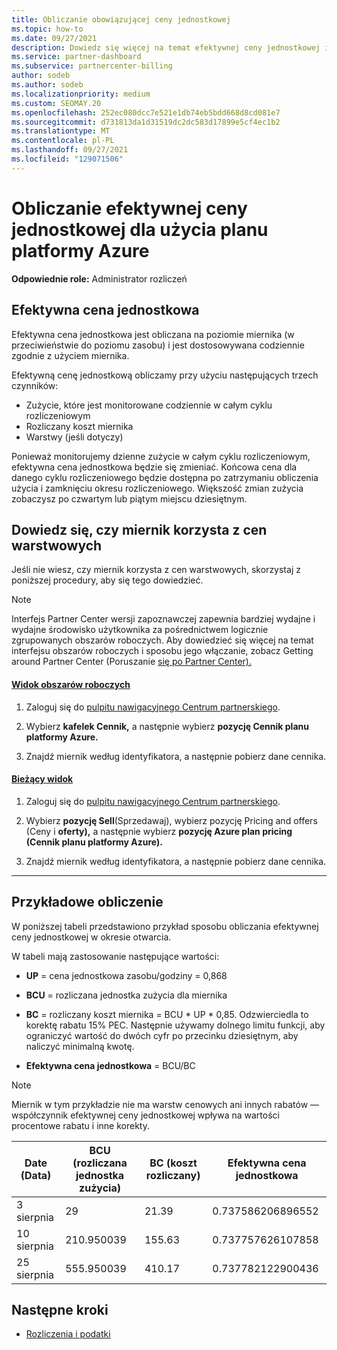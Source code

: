 ```yaml
---
title: Obliczanie obowiązującej ceny jednostkowej
ms.topic: how-to
ms.date: 09/27/2021
description: Dowiedz się więcej na temat efektywnej ceny jednostkowej i sposobu jej obliczania. Ten artykuł zawiera również przykładowe obliczenia.
ms.service: partner-dashboard
ms.subservice: partnercenter-billing
author: sodeb
ms.author: sodeb
ms.localizationpriority: medium
ms.custom: SEOMAY.20
ms.openlocfilehash: 252ec080dcc7e521e1db74eb5bdd668d8cd081e7
ms.sourcegitcommit: d731813da1d31519dc2dc583d17899e5cf4ec1b2
ms.translationtype: MT
ms.contentlocale: pl-PL
ms.lasthandoff: 09/27/2021
ms.locfileid: "129071506"
---
```

# <a name="effective-unit-price-calculation-for-azure-plan-consumption"></a>Obliczanie efektywnej ceny jednostkowej dla użycia planu platformy Azure

**Odpowiednie role:** Administrator rozliczeń

## <a name="the-effective-unit-price"></a>Efektywna cena jednostkowa

Efektywna cena jednostkowa jest obliczana na poziomie miernika (w przeciwieństwie do poziomu zasobu) i jest dostosowywana codziennie zgodnie z użyciem miernika.

Efektywną cenę jednostkową obliczamy przy użyciu następujących trzech czynników:

- Zużycie, które jest monitorowane codziennie w całym cyklu rozliczeniowym
- Rozliczany koszt miernika
- Warstwy (jeśli dotyczy)

Ponieważ monitorujemy dzienne zużycie w całym cyklu rozliczeniowym, efektywna cena jednostkowa będzie się zmieniać. Końcowa cena dla danego cyklu rozliczeniowego będzie dostępna po zatrzymaniu obliczenia użycia i zamknięciu okresu rozliczeniowego. Większość zmian zużycia zobaczysz po czwartym lub piątym miejscu dziesiętnym.

## <a name="find-out-whether-your-meter-uses-tiered-pricing"></a>Dowiedz się, czy miernik korzysta z cen warstwowych

Jeśli nie wiesz, czy miernik korzysta z cen warstwowych, skorzystaj z poniższej procedury, aby się tego dowiedzieć.

> [!NOTE]
> Interfejs Partner Center wersji zapoznawczej zapewnia bardziej wydajne i wydajne środowisko użytkownika za pośrednictwem logicznie zgrupowanych obszarów roboczych. Aby dowiedzieć się więcej na temat interfejsu obszarów roboczych i sposobu jego włączanie, zobacz Getting around Partner Center (Poruszanie [się po Partner Center).](get-around-partner-center.md#turn-workspaces-on-and-off)

#### <a name="workspaces-view"></a>[Widok obszarów roboczych](#tab/workspaces-view)

1. Zaloguj się do [pulpitu nawigacyjnego Centrum partnerskiego](https://partner.microsoft.com/dashboard/).

2. Wybierz **kafelek Cennik,** a następnie wybierz **pozycję Cennik planu platformy Azure.**

3. Znajdź miernik według identyfikatora, a następnie pobierz dane cennika.

#### <a name="current-view"></a>[Bieżący widok](#tab/current-view)

1. Zaloguj się do [pulpitu nawigacyjnego Centrum partnerskiego](https://partner.microsoft.com/dashboard/).

2. Wybierz **pozycję Sell**(Sprzedawaj), wybierz pozycję Pricing and offers (Ceny i **oferty),** a następnie wybierz **pozycję Azure plan pricing (Cennik planu platformy Azure).**

3. Znajdź miernik według identyfikatora, a następnie pobierz dane cennika.

* * *

## <a name="sample-calculation"></a>Przykładowe obliczenie

W poniższej tabeli przedstawiono przykład sposobu obliczania efektywnej ceny jednostkowej w okresie otwarcia.

W tabeli mają zastosowanie następujące wartości: 

- **UP** = cena jednostkowa zasobu/godziny = 0,868

- **BCU** = rozliczana jednostka zużycia dla miernika

- **BC** = rozliczany koszt miernika = BCU * UP * 0,85. Odzwierciedla to korektę rabatu 15% PEC. Następnie używamy dolnego limitu funkcji, aby ograniczyć wartość do dwóch cyfr po przecinku dziesiętnym, aby naliczyć minimalną kwotę. 

- **Efektywna cena jednostkowa** = BCU/BC

> [!NOTE]
> Miernik w tym przykładzie nie ma warstw cenowych ani innych rabatów — współczynnik efektywnej ceny jednostkowej wpływa na wartości procentowe rabatu i inne korekty.

| Date (Data) | BCU (rozliczana jednostka zużycia) | BC (koszt rozliczany) | Efektywna cena jednostkowa |
| ------ | ----------- | ----------- | ----------- |  
| 3 sierpnia | 29 | 21.39 | 0.737586206896552 |
| 10 sierpnia | 210.950039 | 155.63 | 0.737757626107858 |
| 25 sierpnia | 555.950039 | 410.17 | 0.737782122900436 |

## <a name="next-steps"></a>Następne kroki

- [Rozliczenia i podatki](billing.md)
